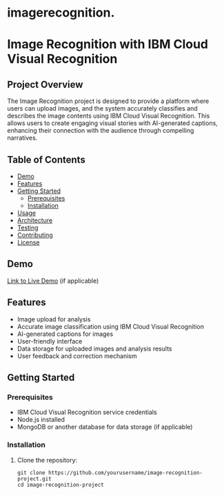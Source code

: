 # imagerecognition.

# Image Recognition with IBM Cloud Visual Recognition

## Project Overview

The Image Recognition project is designed to provide a platform where users can upload images, and the system accurately classifies and describes the image contents using IBM Cloud Visual Recognition. This allows users to create engaging visual stories with AI-generated captions, enhancing their connection with the audience through compelling narratives.

## Table of Contents

- [Demo](#demo)
- [Features](#features)
- [Getting Started](#getting-started)
  - [Prerequisites](#prerequisites)
  - [Installation](#installation)
- [Usage](#usage)
- [Architecture](#architecture)
- [Testing](#testing)
- [Contributing](#contributing)
- [License](#license)

## Demo

[Link to Live Demo](#) (if applicable)

## Features

- Image upload for analysis
- Accurate image classification using IBM Cloud Visual Recognition
- AI-generated captions for images
- User-friendly interface
- Data storage for uploaded images and analysis results
- User feedback and correction mechanism

## Getting Started

### Prerequisites

- IBM Cloud Visual Recognition service credentials
- Node.js installed
- MongoDB or another database for data storage (if applicable)

### Installation

1. Clone the repository:

   ```shell
   git clone https://github.com/yourusername/image-recognition-project.git
   cd image-recognition-project
